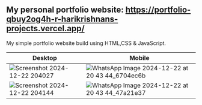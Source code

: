 ## My personal portfolio website: https://portfolio-qbuy2og4h-r-harikrishnans-projects.vercel.app/

My simple portfolio website build using HTML,CSS & JavaScript.

| Desktop | Mobile |
|--|--|
| ![Screenshot 2024-12-22 204027](https://github.com/user-attachments/assets/7ea50962-0ade-485b-bf0c-a82e39411271) | ![WhatsApp Image 2024-12-22 at 20 43 44_6704ec6b](https://github.com/user-attachments/assets/1732e79c-7c45-4940-8aa3-ba8cb7d2ddf2)
| ![Screenshot 2024-12-22 204144](https://github.com/user-attachments/assets/24e240b9-877f-4155-bbe4-ba111f88b60a) | ![WhatsApp Image 2024-12-22 at 20 43 44_47a21e37](https://github.com/user-attachments/assets/9311b5ae-27ad-4734-8233-06fecb21b606)

